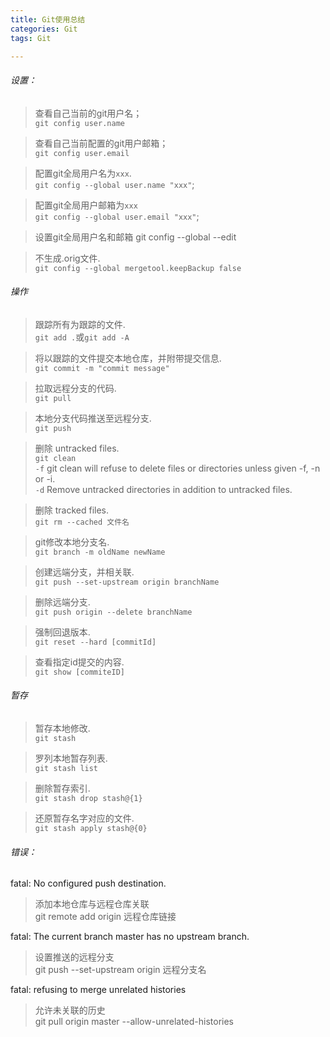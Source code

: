 ```yaml
---
title: Git使用总结  
categories: Git  
tags: Git  

---
```


###### 设置：

> 查看自己当前的git用户名；  
	`git config user.name`  

> 查看自己当前配置的git用户邮箱；   
	`git config user.email`

> 配置git全局用户名为`xxx`.   
	`git config --global user.name "xxx"`;  

> 配置git全局用户邮箱为`xxx`   
	`git config --global user.email "xxx"`;

> 设置git全局用户名和邮箱
	git config --global --edit

> 不生成.orig文件.   
	`git config --global mergetool.keepBackup false`

###### 操作

> 跟踪所有为跟踪的文件.   
	`git add .`或`git add -A`

> 将以跟踪的文件提交本地仓库，并附带提交信息.  
	`git commit -m "commit message"`

> 拉取远程分支的代码.   
	`git pull`

> 本地分支代码推送至远程分支.  
	`git push`

> 删除 untracked files.  
	`git clean `   
	`-f` git clean will refuse to delete files or directories unless given -f, -n or -i.  
	`-d` Remove untracked directories in addition to untracked files.

> 删除 tracked files.    
	`git rm --cached 文件名`

> git修改本地分支名.  
	`git branch -m oldName newName`

> 创建远端分支，并相关联.  
	`git push --set-upstream origin branchName`

> 删除远端分支.  
	`git push origin --delete branchName`

> 强制回退版本.  
	`git reset --hard [commitId]`

> 查看指定id提交的内容.  
	`git show [commiteID]`

###### 暂存
> 暂存本地修改.  
	`git stash`

> 罗列本地暂存列表.  
	`git stash list`

> 删除暂存索引.  
	`git stash drop stash@{1}`

> 还原暂存名字对应的文件.  
	`git stash apply stash@{0}`

###### 错误：

fatal: No configured push destination.
>添加本地仓库与远程仓库关联  
>git remote add origin 远程仓库链接


fatal: The current branch master has no upstream branch.
>设置推送的远程分支  
>git push --set-upstream origin 远程分支名  

fatal: refusing to merge unrelated histories
>允许未关联的历史  
>git pull origin master --allow-unrelated-histories  


